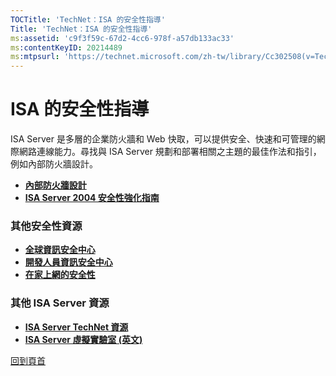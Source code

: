 ```yaml
---
TOCTitle: 'TechNet：ISA 的安全性指導'
Title: 'TechNet：ISA 的安全性指導'
ms:assetid: 'c9f3f59c-67d2-4cc6-978f-a57db133ac33'
ms:contentKeyID: 20214489
ms:mtpsurl: 'https://technet.microsoft.com/zh-tw/library/Cc302508(v=TechNet.10)'
---
```


ISA 的安全性指導
================

ISA Server 是多層的企業防火牆和 Web 快取，可以提供安全、快速和可管理的網際網路連線能力。尋找與 ISA Server 規劃和部署相關之主題的最佳作法和指引，例如內部防火牆設計。

-   [**內部防火牆設計**](https://www.microsoft.com/taiwan/technet/security/guidance/secmod155.mspx)
-   [**ISA Server 2004 安全性強化指南**](https://www.microsoft.com/taiwan/technet/prodtechnol/isa/2004/plan/securityhardeningguide.mspx)

### 其他安全性資源

-   [**全球資訊安全中心**](https://www.microsoft.com/taiwan/technet/security/worldwide/default.mspx)
-   [**開發人員資訊安全中心**](https://www.microsoft.com/taiwan/msdn/security/)
-   [**在家上網的安全性**](https://www.microsoft.com/taiwan/athome/security/default.mspx)

### 其他 ISA Server 資源

-   [**ISA Server TechNet 資源**](https://www.microsoft.com/taiwan/technet/prodtechnol/isa/default.mspx)
-   [**ISA Server 虛擬實驗室 (英文)**](https://go.microsoft.com/?linkid=4877169)

[](#mainsection)[回到頁首](#mainsection)
